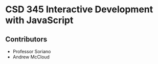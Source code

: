 # CSD 345 Interactive Development with JavaScript

## Contributors

- Professor Soriano
- Andrew McCloud
